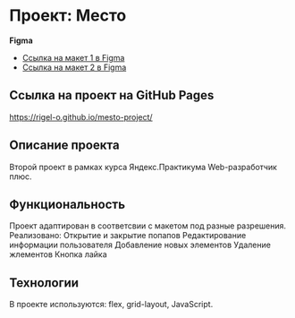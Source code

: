 # Проект: Место

**Figma**

* [Ссылка на макет 1 в Figma](https://www.figma.com/file/2cn9N9jSkmxD84oJik7xL7/JavaScript.-Sprint-4?node-id=0%3A1) 
* [Ссылка на макет 2 в Figma](https://www.figma.com/file/bjyvbKKJN2naO0ucURl2Z0/JavaScript.-Sprint-5?node-id=0%3A1&t=cVgYGl8ybKWAV93L-1)

## Ссылка на проект на GitHub Pages
https://rigel-o.github.io/mesto-project/

## Описание проекта
Второй проект в рамках курса Яндекс.Практикума Web-разработчик плюс.

## Функциональность
Проект адаптирован в соответсвии с макетом под разные разрешения.
Реализовано:
Открытие и закрытие попапов
Редактирование информации пользователя
Добавление новых элементов
Удаление жлементов
Кнопка лайка


## Технологии
В  проекте используются: flex, grid-layout, JavaScript.

